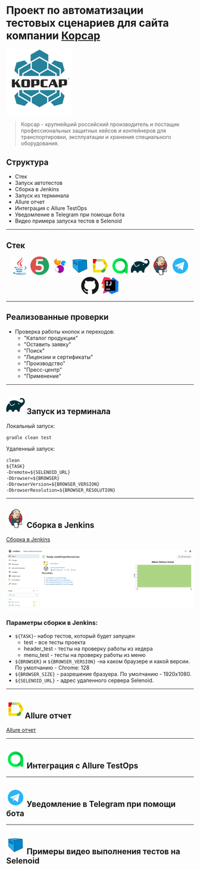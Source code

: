 # Проект по автоматизации тестовых сценариев для сайта компании [Корсар](https://korsarcase.ru/)
<a href="https://korsarcase.ru/"><img src='media/icons/Корсар.png' width="35%"/></a>

> Корсар - крупнейший российский производитель и постащик профессиональных защитных кейсов и контейнеров
> для транспортировки, эксплуатации и хранения специального оборудования.

## Структура

* Стек
* Запуск автотестов
* Сборка в Jenkins
* Запуск из терминала
* Allure отчет
* Интеграция с Allure TestOps
*  Уведомление в Telegram при помощи бота
* Видео примера запуска тестов в Selenoid
---

## Стек

<p align="center">  
<a href="https://www.java.com/"><img src='media/icons/java.svg' width="50"/></a> 
<a href="https://junit.org/junit5/"><img src='media/icons/junit.svg' width="50"/></a> 
<a href="https://selenide.org/"><img src='media/icons/Selenide.svg' width="50"/></a> 
<a href="https://aerokube.com/selenoid/"><img src='media/icons/Selenoid.svg' width="50"/></a> 
<a href="https://allurereport.org/"><img src='media/icons/Allure_Report.svg' width="50"/></a> 
<img src='media/icons/Allure_TO.svg' width="50"/></a> 
<a href="https://gradle.org/"><img src='media/icons/gradle.svg' width="50"/></a> 
<a href="https://www.jenkins.io/"><img src='media/icons/jenkins.svg' width="50"/></a> 
<a href="https://web.telegram.org/"><img src='media/icons/telegram.svg' width="50"/></a> 
<a href="https://github.com/"><img src='media/icons/github.svg' width="50"/></a> 
<a href="https://www.jetbrains.com/idea/"><img src='media/icons/intellij.svg' width="50"/></a> 
</p>

---

## Реализованные проверки
- Проверка работы кнопок и переходов:
  - "Каталог продукции"
  - "Оставить заявку"
  - "Поиск"
  - "Лицензии и сертификаты"
  - "Производство"
  - "Пресс-центр"
  - "Применение"
---

## <img src='media/icons/gradle.svg' width="50"/> Запуск из терминала

Локальный запуск:
```
gradle clean test
```
Удаленный запуск:
```
clean
${TASK} 
-Dremote=${SELENOID_URL}  
-Dbrowser=${BROWSER}  
-DbrowserVersion=${BROWSER_VERSION}  
-DbrowserResolution=${BROWSER_RESOLUTION}
```

---

## <img src='media/icons/jenkins.svg' width="50"/> Сборка в Jenkins

[Сборка в Jenkins](https://jenkins.autotests.cloud/job/Ready-madeProjectKorsarCase/)

<img src='media/icons/СкринСборкиJenkins.jpg'/>

### Параметры сборки в Jenkins:


* `${TASK}`- набор тестов, который будет запущен
  * test - все тесты проекта
  * header_test - тесты на проверку работы из хедера
  * menu_test - тесты на проверку работы из меню
* `${BROWSER}` и `${BROWSER_VERSION}` -на каком браузере и какой версии. По умолчанию - Chrome: 128
* `${BROWSER_SIZE}` - разрешение бразуера. По умолчанию - 1920x1080.
* `${SELENOID_URL}` - адрес удаленного сервера Selenoid.




---

## <img src='media/icons/Allure_Report.svg' width="50"/>Allure отчет
[Allure отчет]()

---
## <img src='media/icons/Allure_TO.svg' width="50"/> Интеграция с Allure TestOps

---
## <img src='media/icons/telegram.svg' width="50"/> Уведомление в Telegram при помощи бота

---
## <img src='media/icons/Selenoid.svg' width="50"/> Примеры видео выполнения тестов на Selenoid
